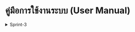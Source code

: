 # คู่มือการใช้งานระบบ (User Manual)

<details>
<summary>Sprint-3</summary>

### สร้างประกาศรับสมัครคนเข้าร่วมทำวิจัย
#### วิธีดูข้อมูล  

User - หัวหน้ากลุ่มวิจัย

1. การเข้าสู่ระบบ (Login)

ผู้ใช้ต้องเข้าสู่ระบบก่อนเพื่อใช้งานระบบประกาศรับสมัคร

![alt text](../img/1.png) 
![alt text](../img/2.png)

<br>
<br>

2. การเพิ่มประกาศรับสมัคร

เมื่อเข้าสู่ระบบและมาที่หน้า RESEARCH GROUP หัวหน้ากลุ่มวิจัยสามารถกดปุ่ม เพิ่มการประกาศรับสมัคร เพื่อสร้างประกาศใหม่

![alt text](../img/3.png) 

![alt text](../img/4.png) 
 
<br>
<br>

3. การสร้างประกาศรับสมัคร (Create Application)

หัวหน้ากลุ่มวิจัยสามารถสร้างประกาศรับสมัคร โดยกรอกข้อมูลในแต่ละฟิลด์ดังนี้

![alt text](../img/5.png)

    3.1 เลือกตำแหน่ง (Select Position)

    เลือกตำแหน่งที่เปิดรับสมัคร มี 3 ตัวเลือก: ผู้ช่วยวิจัย (Research Assistant) ปริญญาเอก (Ph.D.) นักวิจัยหลังปริญญาเอก (Postdoc)

    เมื่อเลือกแล้ว จะปรากฏฟิลด์เพิ่มเติมสำหรับกรอกรายละเอียด

![alt text](../img/6.png) 

    3.2 กำหนดเวลาปิดรับสมัคร (Application Deadline) เลือกวันที่จากปฏิทิน

    3.3 จำนวนอัตราที่เปิดรับ (Vacancies) กรอกจำนวนตำแหน่งที่เปิดรับสมัคร

    3.4 คุณสมบัติที่ต้องการ (Required Qualifications) ระบุคุณสมบัติที่จำเป็น เช่น ปริญญาเอกในสาขาที่เกี่ยวข้อง, ประสบการณ์วิจัยมากกว่า 3 ปี, ผลงานตีพิมพ์ที่โดดเด่น

    3.5 คุณสมบัติที่พึงประสงค์ (Preferred Qualifications) ระบุคุณสมบัติที่พึงมี เช่น ประสบการณ์การเขียนข้อเสนอโครงการวิจัย, ประสบการณ์สอน

    3.6 เอกสารที่ต้องใช้ในการสมัคร (Required Documents) ประวัติส่วนตัว (CV/Resume)   จดหมายแนะนำตัว (Cover Letter)
    คำชี้แจงเกี่ยวกับงานวิจัย (Research Statement) รายชื่อบุคคลอ้างอิง (References)

    3.7 ช่วงเงินเดือน (Salary Range) กรอกช่วงเงินเดือนที่เสนอให้ และเลือกหน่วยเงินเดือน ได้แก่: รายชั่วโมง (per hour) รายวัน (per day) รายสัปดาห์ (per week) รายเดือน (per month) รายปี (per year) ตามสัญญา (per contract) ตามโครงการ (per project)

    3.8 สถานที่ปฏิบัติงาน (Working Location) ระบุสถานที่ปฏิบัติงาน

    3.9 ข้อมูลติดต่อ (Contact Information)  กรอกข้อมูลผู้ติดต่อ เช่น ชื่อ, อีเมล, หมายเลขโทรศัพท์

![alt text](../img/7.png)

    3.10 วันที่เริ่มงาน (Start Date) เลือกวันที่จากปฏิทิน

    3.11 วันที่สิ้นสุดสัญญา (End Date) เลือกวันที่จากปฏิทิน

    3.12 กระบวนการสมัคร (Application Process) ระบุขั้นตอนการสมัคร เช่น: ส่งใบสมัครผ่านพอร์ทัลออนไลน์ คณะกรรมการคัดกรองเบื้องต้น การสัมภาษณ์รอบแรก การคัดเลือกขั้นสุดท้าย
    
![alt text](../img/8.png)

    3.13 ช่องข้อมูลเพิ่มเติม (Custom Fields) สามารถเพิ่มหัวข้อหรือข้อมูลเพิ่มเติมได้โดยกด Add Custom Field
        Field Label: ชื่อของช่องข้อมูล เช่น ทักษะที่ต้องการ (Required Skills)
        Field Type: เลือกรูปแบบข้อมูล (Short Text, Long Text, Date, Number)
        Field Placeholder: ใส่ข้อความตัวอย่าง เช่น "ระบุทักษะที่จำเป็น เช่น การเขียนโปรแกรม, การวิเคราะห์ข้อมูล"

![alt text](../img/9.png)

    3.14 ช่องข้อมูลสำหรับผู้สมัคร (Custom Application Fields) ผู้สมัครต้องกรอกรายละเอียดตามที่กำหนดจาก Custom Fields

    3.15 รายละเอียดใบสมัคร (Application Details) ใช้เพื่อให้ข้อมูลเกี่ยวกับตำแหน่งงาน โครงการวิจัย หรือข้อกำหนดของใบสมัคร

<br>
<br>

4. การบันทึกและตรวจสอบข้อมูล

หลังจากกรอกรายละเอียดทั้งหมดแล้ว กด Submit เพื่อบันทึกข้อมูล

![alt text](../img/10.png)

![alt text](../img/11.png)

สามารถคลิก View Details เพื่อตรวจสอบข้อมูลที่กรอก

![alt text](../img/12.png)

![alt text](../img/13.png)

หากพบข้อมูลผิดพลาด ให้คลิก Edit เพื่อแก้ไขและกด Update

![alt text](../img/14.png)

![alt text](../img/15.png) 

หากต้องการลบประกาศ กด Delete ได้ 


<br>
<br>

User - all user

1. การดูประกาศรับสมัคร
ไปที่หน้า RESEARCH GROUP

![alt text](../img/1.png) 

![alt text](../img/16.png) 

เห็นประกาศรับสมัครที่แสดงสัญลักษณ์ Open for Application

![alt text](../img/17.png) 

คลิก Details เพื่อดูเนื้อหาของประกาศ

![alt text](../img/18.png)

<br>
<br>

6. การดูรายละเอียดประกาศ

เมื่อเข้ามาที่ Research Group Details จะเห็นรายการ Job Openings พร้อมข้อมูลสรุป

หากต้องการดูรายละเอียดทั้งหมด กด View Details ระบบจะแสดงข้อมูลทั้งหมดที่หัวหน้ากลุ่มวิจัยได้กรอกไว้

![alt text](../img/19.png)

![alt text](../img/20.png)


<br>
<br>
</details>
